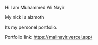 Hi I am Muhammed Ali Nayir

My nick is alzmoth

Its my personel portfolio.

Portfolio link: https://malinayir.vercel.app/

